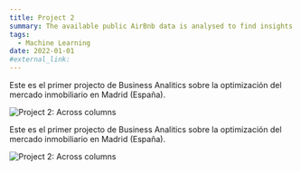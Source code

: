 ```yaml
---
title: Project 2
summary: The available public AirBnb data is analysed to find insights that can help to understand the characteristics of the vacation rental market in Madrid (Spain) and guide the team’s research work in terms of rental prices, occupancy levels and purchase prices.
tags:
  - Machine Learning
date: 2022-01-01
#external_link:
---
```


Este es el primer projecto de Business Analitics sobre la optimización del mercado inmobiliario en Madrid (España).

![Project 2: Across columns](/project1/avatar.jpg)

Este es el primer projecto de Business Analitics sobre la optimización del mercado inmobiliario en Madrid (España).

![Project 2: Across columns](/project1/avatar.jpg)